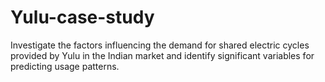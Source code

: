 # Yulu-case-study
Investigate the factors influencing the demand for shared electric cycles provided by Yulu in the Indian market and identify significant variables for predicting usage patterns.
